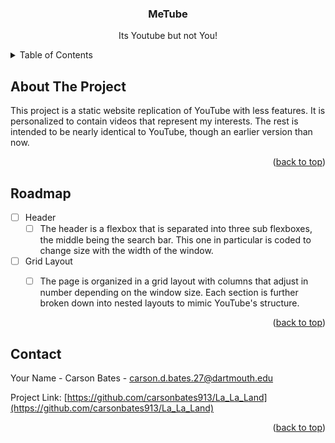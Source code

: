 
<h3 align="center">MeTube</h3>

  <p align="center">
    Its Youtube but not You!
  </p>
</div>



<!-- TABLE OF CONTENTS -->
<details>
  <summary>Table of Contents</summary>
  <ol>
    <li>
      <a href="#about-the-project">About The Project</a>
    </li>
    <li><a href="#usage">Usage</a></li>
    <li><a href="#roadmap">Roadmap</a></li>
    <li><a href="#contact">Contact</a></li>
    <li><a href="#acknowledgments">Acknowledgments</a></li>
  </ol>
</details>



<!-- ABOUT THE PROJECT -->
## About The Project

<p> This project is a static website replication of YouTube with less features. It is personalized to contain videos that represent my interests. The rest is intended to be nearly identical to YouTube, though an earlier version than now.</p>


<p align="right">(<a href="#readme-top">back to top</a>)</p>


<!-- ROADMAP -->
## Roadmap

- [ ] Header
    - [ ] The header is a flexbox that is separated into three sub flexboxes, the middle being the search bar. This one in particular is coded to change size with the width of the window.
- [ ] Grid Layout
    - [ ] The page is organized in a grid layout with columns that adjust in number depending on the window size. Each section is further broken down into nested layouts to mimic YouTube's structure.


<p align="right">(<a href="#readme-top">back to top</a>)</p>



<!-- CONTACT -->
## Contact

Your Name - Carson Bates - carson.d.bates.27@dartmouth.edu

Project Link: [https://github.com/carsonbates913/La_La_Land](https://github.com/carsonbates913/La_La_Land)

<p align="right">(<a href="#readme-top">back to top</a>)</p>
